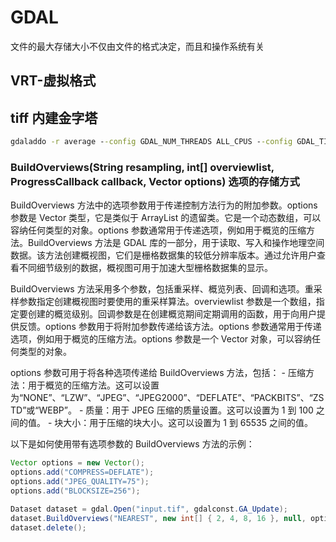 # GDAL

文件的最大存储大小不仅由文件的格式决定，而且和操作系统有关

## VRT-虚拟格式

## tiff 内建金字塔

```cmd
gdaladdo -r average --config GDAL_NUM_THREADS ALL_CPUS --config GDAL_TIFF_OVR_BLOCKSIZE 256 --config BIGTIFF_OVERVIEW IF_SAFER D:\**.tif 2 4 8 16 32 64 128
```

### BuildOverviews(String resampling, int[] overviewlist, ProgressCallback callback, Vector options) 选项的存储方式

BuildOverviews 方法中的选项参数用于传递控制方法行为的附加参数。options 参数是 Vector 类型，它是类似于 ArrayList 的遗留类。它是一个动态数组，可以容纳任何类型的对象。options 参数通常用于传递选项，例如用于概览的压缩方法。BuildOverviews 方法是 GDAL 库的一部分，用于读取、写入和操作地理空间数据。该方法创建概视图，它们是栅格数据集的较低分辨率版本。通过允许用户查看不同细节级别的数据，概视图可用于加速大型栅格数据集的显示。

BuildOverviews 方法采用多个参数，包括重采样、概览列表、回调和选项。重采样参数指定创建概视图时要使用的重采样算法。overviewlist 参数是一个数组，指定要创建的概览级别。回调参数是在创建概览期间定期调用的函数，用于向用户提供反馈。options 参数用于将附加参数传递给该方法。options 参数通常用于传递选项，例如用于概览的压缩方法。options 参数是一个 Vector 对象，可以容纳任何类型的对象。

options 参数可用于将各种选项传递给 BuildOverviews 方法，包括： - 压缩方法：用于概览的压缩方法。这可以设置为“NONE”、“LZW”、“JPEG”、“JPEG2000”、“DEFLATE”、“PACKBITS”、“ZSTD”或“WEBP”。 - 质量：用于 JPEG 压缩的质量设置。这可以设置为 1 到 100 之间的值。 - 块大小：用于压缩的块大小。这可以设置为 1 到 65535 之间的值。

以下是如何使用带有选项参数的 BuildOverviews 方法的示例：

```java
Vector options = new Vector();
options.add("COMPRESS=DEFLATE");
options.add("JPEG_QUALITY=75");
options.add("BLOCKSIZE=256");

Dataset dataset = gdal.Open("input.tif", gdalconst.GA_Update);
dataset.BuildOverviews("NEAREST", new int[] { 2, 4, 8, 16 }, null, options);
dataset.delete();
```
